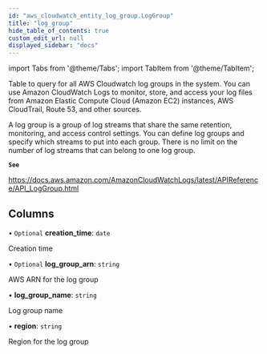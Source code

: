 ```yaml
---
id: "aws_cloudwatch_entity_log_group.LogGroup"
title: "log_group"
hide_table_of_contents: true
custom_edit_url: null
displayed_sidebar: "docs"
---
```


import Tabs from '@theme/Tabs';
import TabItem from '@theme/TabItem';

Table to query for all AWS Cloudwatch log groups in the system. You can use Amazon CloudWatch Logs to monitor,
store, and access your log files from Amazon Elastic Compute Cloud (Amazon EC2) instances,
AWS CloudTrail, Route 53, and other sources.

A log group is a group of log streams that share the same retention, monitoring, and access control settings.
You can define log groups and specify which streams to put into each group.
There is no limit on the number of log streams that can belong to one log group.

**`See`**

https://docs.aws.amazon.com/AmazonCloudWatchLogs/latest/APIReference/API_LogGroup.html

## Columns

• `Optional` **creation\_time**: `date`

Creation time

• `Optional` **log\_group\_arn**: `string`

AWS ARN for the log group

• **log\_group\_name**: `string`

Log group name

• **region**: `string`

Region for the log group
